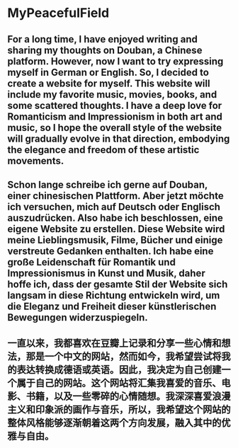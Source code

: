 # MyPeacefulField
## For a long time, I have enjoyed writing and sharing my thoughts on Douban, a Chinese platform. However, now I want to try expressing myself in German or English. So, I decided to create a website for myself. This website will include my favorite music, movies, books, and some scattered thoughts. I have a deep love for Romanticism and Impressionism in both art and music, so I hope the overall style of the website will gradually evolve in that direction, embodying the elegance and freedom of these artistic movements.
## Schon lange schreibe ich gerne auf Douban, einer chinesischen Plattform. Aber jetzt möchte ich versuchen, mich auf Deutsch oder Englisch auszudrücken. Also habe ich beschlossen, eine eigene Website zu erstellen. Diese Website wird meine Lieblingsmusik, Filme, Bücher und einige verstreute Gedanken enthalten. Ich habe eine große Leidenschaft für Romantik und Impressionismus in Kunst und Musik, daher hoffe ich, dass der gesamte Stil der Website sich langsam in diese Richtung entwickeln wird, um die Eleganz und Freiheit dieser künstlerischen Bewegungen widerzuspiegeln.
## 一直以来，我都喜欢在豆瓣上记录和分享一些心情和想法，那是一个中文的网站，然而如今，我希望尝试将我的表达转换成德语或英语。因此，我决定为自己创建一个属于自己的网站。这个网站将汇集我喜爱的音乐、电影、书籍，以及一些零碎的心情随想。我深深喜爱浪漫主义和印象派的画作与音乐，所以，我希望这个网站的整体风格能够逐渐朝着这两个方向发展，融入其中的优雅与自由。
